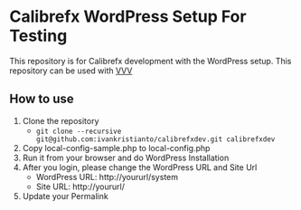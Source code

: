 # Calibrefx WordPress Setup For Testing

This repository is for Calibrefx development with the WordPress setup. This repository can be used with [VVV](https://github.com/ivankristianto/cfxenv)

## How to use

1. Clone the repository
    * `git clone --recursive git@github.com:ivankristianto/calibrefxdev.git calibrefxdev`
1. Copy local-config-sample.php to local-config.php
1. Run it from your browser and do WordPress Installation
1. After you login, please change the WordPress URL and Site Url
	* WordPress URL: http://yoururl/system
	* Site URL: http://yoururl/
1. Update your Permalink
